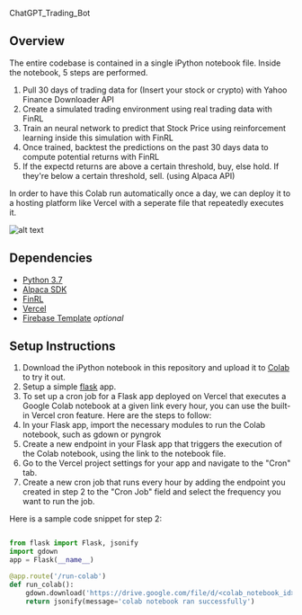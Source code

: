 ChatGPT_Trading_Bot

## Overview

 The entire codebase is contained in a single iPython notebook file. Inside the notebook, 5 steps are performed.

1. Pull 30 days of trading data for (Insert your stock or crypto) with Yahoo Finance Downloader API
2. Create a simulated trading environment using real trading data with FinRL
3. Train an neural network to predict that Stock Price using reinforcement learning inside this simulation with FinRL
4. Once trained, backtest the predictions on the past 30 days data to compute potential returns with FinRL
5. If the expectd returns are above a certain threshold, buy, else hold. If they're below a certain threshold, sell. (using Alpaca API)

In order to have this Colab run automatically once a day, we can deploy it to a hosting platform like Vercel with a seperate file that repeatedly executes it. 

![alt text](https://i.ibb.co/4KJx9y0/Screen-Shot-2023-01-13-at-10-04-39-AM.png)


## Dependencies 

- [Python 3.7](https://www.python.org/downloads/)
- [Alpaca SDK](https://alpaca.markets/)
- [FinRL](https://github.com/AI4Finance-Foundation/FinRL)
- [Vercel](https://vercel.com)
- [Firebase Template](https://github.com/llSourcell/firebase_react_startup_template) *optional*

## Setup Instructions

1. Download the iPython notebook in this repository and upload it to [Colab](colab.research.google.com) to try it out.
2. Setup a simple [flask](https://flask.palletsprojects.com/en/1.1.x/quickstart/) app.
3. To set up a cron job for a Flask app deployed on Vercel that executes a Google Colab notebook at a given link every hour, you can use the built-in Vercel cron feature. Here are the steps to follow:
4. In your Flask app, import the necessary modules to run the Colab notebook, such as gdown or pyngrok
5. Create a new endpoint in your Flask app that triggers the execution of the Colab notebook, using the link to the notebook file.
6. Go to the Vercel project settings for your app and navigate to the "Cron" tab.
7. Create a new cron job that runs every hour by adding the endpoint you created in step 2 to the "Cron Job" field and select the frequency you want to run the job.

Here is a sample code snippet for step 2:

```python

from flask import Flask, jsonify
import gdown
app = Flask(__name__)

@app.route('/run-colab')
def run_colab():
    gdown.download('https://drive.google.com/file/d/<colab_notebook_id>', 'colab.ipynb', quiet=False)
    return jsonify(message='colab notebook ran successfully')

```
